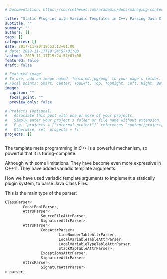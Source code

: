 ```yaml
---
# Documentation: https://sourcethemes.com/academic/docs/managing-content/

title: "Static Plug-ins with Variadic Templates in C++: Parsing Java Class Files in a Modular Way"
subtitle: ""
summary: ""
authors: []
tags: []
categories: []
date: 2017-11-20T19:53:13+01:00
# date: 2019-11-17T19:24:57+01:00
lastmod: 2019-11-17T19:24:57+01:00
featured: false
draft: false

# Featured image
# To use, add an image named `featured.jpg/png` to your page's folder.
# Focal points: Smart, Center, TopLeft, Top, TopRight, Left, Right, BottomLeft, Bottom, BottomRight.
image:
  caption: ""
  focal_point: ""
  preview_only: false

# Projects (optional).
#   Associate this post with one or more of your projects.
#   Simply enter your project's folder or file name without extension.
#   E.g. `projects = ["internal-project"]` references `content/project/deep-learning/index.md`.
#   Otherwise, set `projects = []`.
projects: []
---
```


The template meta programming in *C++* is a powerful mechanism,
so powerful that it is turing-complete.

Although with some limitations.
They have become even more expressive in C++11.
They have added variadic template arguments.

How we have used variadic template arguments to implement a statically plugin system, to parse Java Class Files.

This is the main type of the parser:

```c++
ClassParser<
        ConstPoolParser,
        AttrsParser<
                SourceFileAttrParser,
                SignatureAttrParser>,
        AttrsParser<
                CodeAttrParser<
                        LineNumberTableAttrParser,
                        LocalVariableTableAttrParser,
                        LocalVariableTypeTableAttrParser,
                        StackMapTableAttrParser>,
                ExceptionsAttrParser,
                SignatureAttrParser>,
        AttrsParser<
                SignatureAttrParser>
> parser;
```
